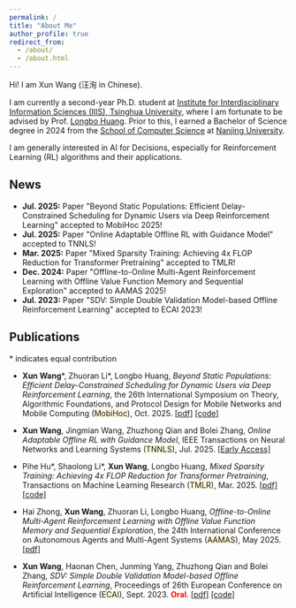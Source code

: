 ```yaml
---
permalink: /
title: "About Me"
author_profile: true
redirect_from: 
  - /about/
  - /about.html
---
```


Hi! I am Xun Wang (汪洵 in Chinese).

I am currently a second-year Ph.D. student at [Institute for Interdisciplinary Information Sciences (IIIS), Tsinghua University](https://iiis.tsinghua.edu.cn/en/), where I am fortunate to be advised by Prof. [Longbo Huang](https://people.iiis.tsinghua.edu.cn/~huang/index.html). Prior to this, I earned a Bachelor of Science degree in 2024 from the [School of Computer Science](https://cs.nju.edu.cn/cs_en/) at [Nanjing University](https://www.nju.edu.cn/en/).

I am generally interested in AI for Decisions, especially for Reinforcement Learning (RL) algorithms and their applications.

News
------
- **Jul. 2025:** Paper "Beyond Static Populations: Efficient Delay-Constrained Scheduling for Dynamic Users via Deep Reinforcement Learning" accepted to MobiHoc 2025!
- **Jul. 2025:** Paper "Online Adaptable Offline RL with Guidance Model" accepted to TNNLS!
- **Mar. 2025:** Paper "Mixed Sparsity Training: Achieving 4x FLOP Reduction for Transformer Pretraining" accepted to TMLR!
- **Dec. 2024:** Paper "Offline-to-Online Multi-Agent Reinforcement Learning with Offline Value Function Memory and Sequential Exploration" accepted to AAMAS 2025!
- **Jul. 2023:** Paper "SDV: Simple Double Validation Model-based Offline Reinforcement Learning" accepted to ECAI 2023!

Publications
------
\* indicates equal contribution
- **Xun Wang**\*, Zhuoran Li\*, Longbo Huang, *Beyond Static Populations: Efficient Delay-Constrained Scheduling for Dynamic Users via Deep Reinforcement Learning*, the 26th International Symposium on Theory, Algorithmic Foundations, and Protocol Design for Mobile Networks and Mobile Computing (<span style="background-color:#FFF8DC;">MobiHoc</span>), Oct. 2025. [\[pdf\]](https://dl.acm.org/doi/10.1145/3704413.3764445) [\[code\]](https://github.com/Misakau/HEMA)

- **Xun Wang**, Jingmian Wang, Zhuzhong Qian and Bolei Zhang, *Online Adaptable Offline RL with Guidance Model*, IEEE Transactions on Neural Networks and Learning Systems (<span style="background-color:#FFF8DC;">TNNLS</span>), Jul. 2025. [\[Early Access\]](https://ieeexplore.ieee.org/document/11095835)

- Pihe Hu\*, Shaolong Li\*, **Xun Wang**, Longbo Huang, *Mixed Sparsity Training: Achieving 4x FLOP Reduction for Transformer Pretraining*, Transactions on Machine Learning Research (<span style="background-color:#FFF8DC;">TMLR</span>), Mar. 2025. [\[pdf\]](https://openreview.net/pdf?id=XosdLS7KVE) [\[code\]](https://github.com/hupihe/Mixed-Sparsity-Training)

- Hai Zhong, **Xun Wang**, Zhuoran Li, Longbo Huang, *Offline-to-Online Multi-Agent Reinforcement Learning with Offline Value Function Memory and Sequential Exploration*, the 24th International Conference on Autonomous Agents and Multi-Agent Systems (<span style="background-color:#FFF8DC;">AAMAS</span>), May 2025. [\[pdf\]](https://dl.acm.org/doi/10.5555/3709347.3743878)

- **Xun Wang**, Haonan Chen, Junming Yang, Zhuzhong Qian and Bolei Zhang, *SDV: Simple Double Validation Model-based Offline Reinforcement Learning*, Proceedings of 26th European Conference on Artificial Intelligence (<span style="background-color:#FFF8DC;">ECAI</span>), Sept. 2023. <strong style="color: red;">Oral</strong>. [\[pdf\]](files/pdfs/sdv_ecai23.pdf) [\[code\]](https://github.com/Misakau/SDV)

